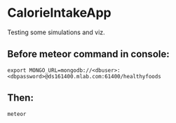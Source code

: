 # CalorieIntakeApp
Testing some simulations and viz.

## Before meteor command in console:
``
export MONGO_URL=mongodb://<dbuser>:<dbpassword>@ds161400.mlab.com:61400/healthyfoods
``
## Then:
``
meteor
``
